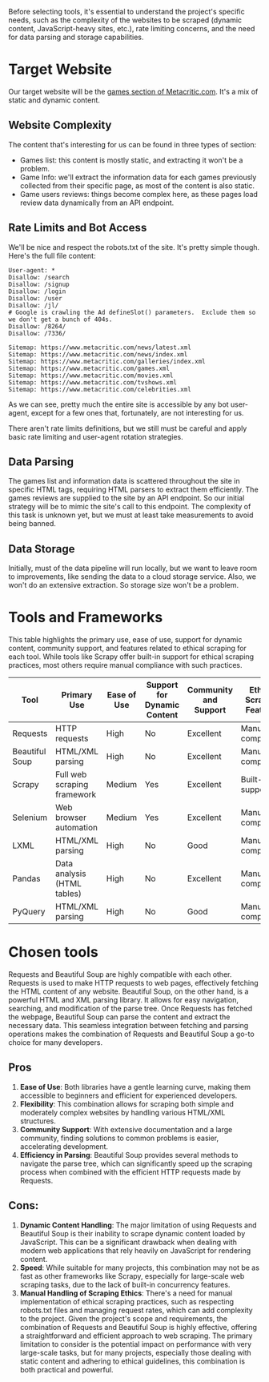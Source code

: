 Before selecting tools, it's essential to understand the project's specific needs, such as the complexity of the websites to be scraped (dynamic content, JavaScript-heavy sites, etc.), rate limiting concerns, and the need for data parsing and storage capabilities.

# Target Website
Our target website will be the [games section of Metacritic.com](https://www.metacritic.com/game/). It's a mix of static and dynamic content.

## Website Complexity
The content that's interesting for us can be found in three types of section:
- Games list: this content is mostly static, and extracting it won't be a problem.
- Game Info: we'll extract the information data for each games previously collected from their specific page, as most of the content is also static.
- Game users reviews: things become complex here, as these pages load review data dynamically from an API endpoint.

## Rate Limits and Bot Access
We'll be nice and respect the robots.txt of the site. It's pretty simple though. Here's the full file content:

```
User-agent: *
Disallow: /search
Disallow: /signup
Disallow: /login
Disallow: /user
Disallow: /jl/
# Google is crawling the Ad defineSlot() parameters.  Exclude them so we don't get a bunch of 404s.
Disallow: /8264/
Disallow: /7336/

Sitemap: https://www.metacritic.com/news/latest.xml
Sitemap: https://www.metacritic.com/news/index.xml
Sitemap: https://www.metacritic.com/galleries/index.xml
Sitemap: https://www.metacritic.com/games.xml
Sitemap: https://www.metacritic.com/movies.xml
Sitemap: https://www.metacritic.com/tvshows.xml
Sitemap: https://www.metacritic.com/celebrities.xml
```
As we can see, pretty much the entire site is accessible by any bot user-agent, except for a few ones that, fortunately, are not interesting for us.

There aren't rate limits definitions, but we still must be careful and apply basic rate limiting and user-agent rotation strategies.

## Data Parsing
The games list and information data is scattered throughout the site in specific HTML tags, requiring HTML parsers to extract them efficiently.
The games reviews are supplied to the site by an API endpoint. So our initial strategy will be to mimic the site's call to this endpoint. The complexity of this task is unknown yet, but we must at least take measurements to avoid being banned.

## Data Storage
Initially, must of the data pipeline will run locally, but we want to leave room to improvements, like sending the data to a cloud storage service.
Also, we won't do an extensive extraction. So storage size won't be a problem.

# Tools and Frameworks
This table highlights the primary use, ease of use, support for dynamic content, community support, and features related to ethical scraping for each tool. While tools like Scrapy offer built-in support for ethical scraping practices, most others require manual compliance with such practices.

| Tool            | Primary Use                    | Ease of Use | Support for Dynamic Content | Community and Support | Ethical Scraping Features |
|-----------------|--------------------------------|-------------|-----------------------------|-----------------------|---------------------------|
| Requests        | HTTP requests                  | High        | No                          | Excellent             | Manual compliance         |
| Beautiful Soup  | HTML/XML parsing               | High        | No                          | Excellent             | Manual compliance         |
| Scrapy          | Full web scraping framework    | Medium      | Yes                         | Excellent             | Built-in support          |
| Selenium        | Web browser automation         | Medium      | Yes                         | Excellent             | Manual compliance         |
| LXML            | HTML/XML parsing               | High        | No                          | Good                  | Manual compliance         |
| Pandas          | Data analysis (HTML tables)    | High        | No                          | Excellent             | Manual compliance         |
| PyQuery         | HTML/XML parsing               | High        | No                          | Good                  | Manual compliance         |
# Chosen tools
Requests and Beautiful Soup are highly compatible with each other. Requests is used to make HTTP requests to web pages, effectively fetching the HTML content of any website. Beautiful Soup, on the other hand, is a powerful HTML and XML parsing library. It allows for easy navigation, searching, and modification of the parse tree. Once Requests has fetched the webpage, Beautiful Soup can parse the content and extract the necessary data. This seamless integration between fetching and parsing operations makes the combination of Requests and Beautiful Soup a go-to choice for many developers.
## Pros
1. **Ease of Use**: Both libraries have a gentle learning curve, making them accessible to beginners and efficient for experienced developers.
2. **Flexibility**: This combination allows for scraping both simple and moderately complex websites by handling various HTML/XML structures.
3. **Community Support**: With extensive documentation and a large community, finding solutions to common problems is easier, accelerating development.
4. **Efficiency in Parsing**: Beautiful Soup provides several methods to navigate the parse tree, which can significantly speed up the scraping process when combined with the efficient HTTP requests made by Requests.
## Cons:
1. **Dynamic Content Handling**: The major limitation of using Requests and Beautiful Soup is their inability to scrape dynamic content loaded by JavaScript. This can be a significant drawback when dealing with modern web applications that rely heavily on JavaScript for rendering content.
2. **Speed**: While suitable for many projects, this combination may not be as fast as other frameworks like Scrapy, especially for large-scale web scraping tasks, due to the lack of built-in concurrency features.
3. **Manual Handling of Scraping Ethics**: There's a need for manual implementation of ethical scraping practices, such as respecting robots.txt files and managing request rates, which can add complexity to the project.
Given the project's scope and requirements, the combination of Requests and Beautiful Soup is highly effective, offering a straightforward and efficient approach to web scraping. The primary limitation to consider is the potential impact on performance with very large-scale tasks, but for many projects, especially those dealing with static content and adhering to ethical guidelines, this combination is both practical and powerful.